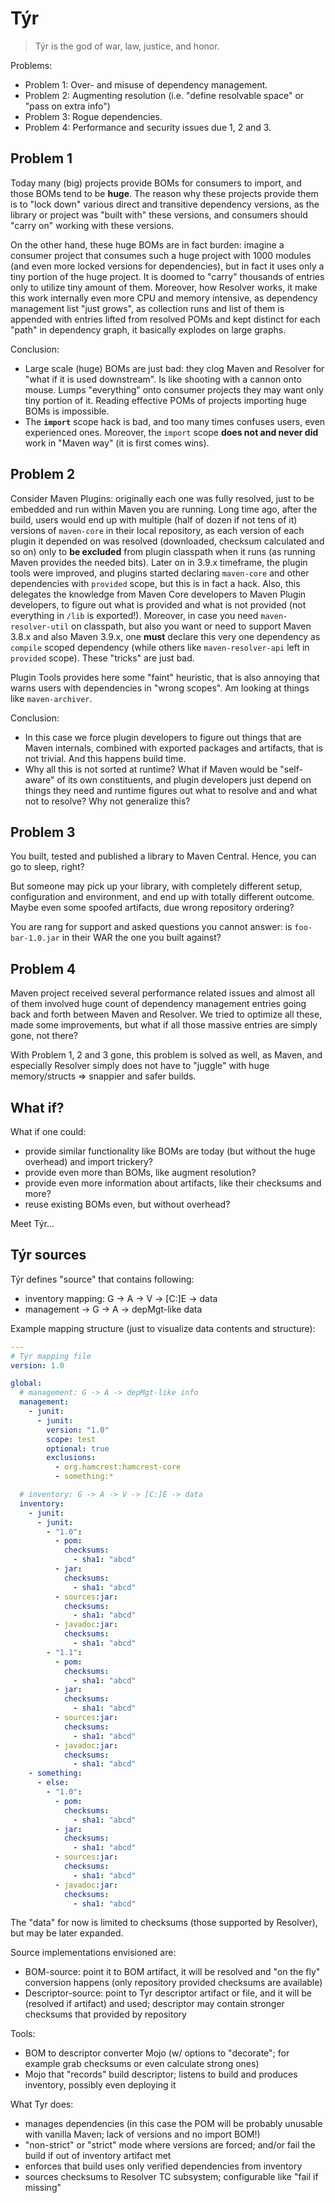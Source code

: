 # Týr

> Týr is the god of war, law, justice, and honor.

Problems:
* Problem 1: Over- and misuse of dependency management.
* Problem 2: Augmenting resolution (i.e. "define resolvable space" or "pass on extra info")
* Problem 3: Rogue dependencies.
* Problem 4: Performance and security issues due 1, 2 and 3.

## Problem 1

Today many (big) projects provide BOMs for consumers to import, and those BOMs tend to be **huge**.
The reason why these projects provide them is to "lock down" various direct and transitive 
dependency versions, as the library or project was "built with" these versions, and consumers
should "carry on" working with these versions.

On the other hand, these huge BOMs are in fact burden: imagine a consumer project that consumes 
such a huge project with 1000 modules (and even more locked versions for dependencies), but in fact
it uses only a tiny portion of the huge project. It is doomed to "carry" thousands of entries
only to utilize tiny amount of them. Moreover, how Resolver works, it make this 
work internally even more CPU and memory intensive, as dependency management list "just grows",
as collection runs and list of them is appended with entries lifted from resolved POMs and kept
distinct for each "path" in dependency graph, it basically explodes on large graphs.

Conclusion:
* Large scale (huge) BOMs are just bad: they clog Maven and Resolver for "what if it is used downstream".
  Is like shooting with a cannon onto mouse. Lumps "everything" onto consumer projects they may want
  only tiny portion of it. Reading effective POMs of projects importing huge BOMs is impossible.
* The **`import`** scope hack is bad, and too many times confuses users, even experienced ones. Moreover, 
  the `import` scope **does not and never did** work in "Maven way" (it is first comes wins).

## Problem 2

Consider Maven Plugins: originally each one was fully resolved, just to be embedded and run within Maven
you are running. Long time ago, after the build, users would end up with multiple (half of dozen
if not tens of it) versions of `maven-core` in their local repository, as each version of each plugin it depended on was
resolved (downloaded, checksum calculated and so on) only to **be excluded** from plugin classpath
when it runs (as running Maven provides the needed bits). Later on in 3.9.x timeframe, the plugin tools were improved,
and plugins started declaring `maven-core` and other dependencies with `provided` scope, but this
is in fact a hack. Also, this delegates the knowledge from Maven Core developers to Maven Plugin developers,
to figure out what is provided and what is not provided (not everything in `/lib` is exported!).
Moreover, in case you need `maven-resolver-util` on classpath, but also you
want or need to support Maven 3.8.x and also Maven 3.9.x, one **must** declare this very one dependency
as `compile` scoped dependency (while others like `maven-resolver-api` left in `provided` scope).
These "tricks" are just bad.

Plugin Tools provides here some "faint" heuristic, that is also annoying that warns users with
dependencies in "wrong scopes". Am looking at things like `maven-archiver`.

Conclusion:
* In this case we force plugin developers to figure out things that are Maven internals, combined
  with exported packages and artifacts, that is not trivial. And this happens build time.
* Why all this is not sorted at runtime? What if Maven would be "self-aware" of its own constituents,
  and plugin developers just depend on things they need and runtime figures out what to resolve and
  and what not to resolve? Why not generalize this?

## Problem 3

You built, tested and published a library to Maven Central. Hence, you can go to sleep, right?

But someone may pick up your library, with completely different setup, configuration and environment, 
and end up with totally different outcome. Maybe even some spoofed artifacts, due wrong repository
ordering?

You are rang for support and asked questions you cannot answer: is `foo-bar-1.0.jar` in their
WAR the one you built against? 

## Problem 4

Maven project received several performance related issues and almost all of them involved
huge count of dependency management entries going back and forth between Maven and Resolver.
We tried to optimize all these, made some improvements, but what if all those massive entries
are simply gone, not there?

With Problem 1, 2 and 3 gone, this problem is solved as well, as Maven, and especially
Resolver simply does not have to "juggle" with huge memory/structs => snappier and safer builds.

## What if?

What if one could:
* provide similar functionality like BOMs are today (but without the huge overhead) and import trickery?
* provide even more than BOMs, like augment resolution?
* provide even more information about artifacts, like their checksums and more?
* reuse existing BOMs even, but without overhead?

Meet Týr...

## Týr sources

Týr defines "source" that contains following:
* inventory mapping: G -> A -> V -> \[C:\]E -> data 
* management -> G -> A -> depMgt-like data

Example mapping structure (just to visualize data contents and structure):

```yaml
---
# Týr mapping file
version: 1.0

global:
  # management: G -> A -> depMgt-like info
  management:
    - junit:
      - junit:
        version: "1.0"
        scope: test
        optional: true
        exclusions:
          - org.hamcrest:hamcrest-core
          - something:*

  # inventory: G -> A -> V -> [C:]E -> data
  inventory: 
    - junit: 
      - junit: 
        - "1.0": 
          - pom:
            checksums:
              - sha1: "abcd"
          - jar:
            checksums:
              - sha1: "abcd"
          - sources:jar:
            checksums:
              - sha1: "abcd"
          - javadoc:jar:
            checksums:
              - sha1: "abcd"
        - "1.1":
          - pom:
            checksums:
              - sha1: "abcd"
          - jar:
            checksums:
              - sha1: "abcd"
          - sources:jar:
            checksums:
              - sha1: "abcd"
          - javadoc:jar:
            checksums:
              - sha1: "abcd"
    - something:
      - else:
        - "1.0":
          - pom:
            checksums:
              - sha1: "abcd"
          - jar:
            checksums:
              - sha1: "abcd"
          - sources:jar:
            checksums:
              - sha1: "abcd"
          - javadoc:jar:
            checksums:
              - sha1: "abcd"
```

The "data" for now is limited to checksums (those supported by Resolver), but may be later expanded.

Source implementations envisioned are:
* BOM-source: point it to BOM artifact, it will be resolved and "on the fly" conversion happens (only repository provided checksums are available)
* Descriptor-source: point to Tyr descriptor artifact or file, and it will be (resolved if artifact) and used; descriptor may contain stronger checksums that provided by repository

Tools:
* BOM to descriptor converter Mojo (w/ options to "decorate"; for example grab checksums or even calculate strong ones)
* Mojo that "records" build descriptor; listens to build and produces inventory, possibly even deploying it

What Tyr does:
* manages dependencies (in this case the POM will be probably unusable with vanilla Maven; lack of versions and no import BOM!)
* "non-strict" or "strict" mode where versions are forced; and/or fail the build if out of inventory artifact met
* enforces that build uses only verified dependencies from inventory
* sources checksums to Resolver TC subsystem; configurable like "fail if missing"

